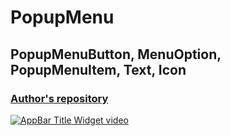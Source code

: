 # PopupMenu
## PopupMenuButton, MenuOption, PopupMenuItem, Text, Icon
### [Author's repository](https://github.com/TheTechDesigner/PopupMenuButton)

[![AppBar Title Widget video](https://img.youtube.com/vi/jxKI8syAbsc/0.jpg)](https://youtu.be/jxKI8syAbsc)
